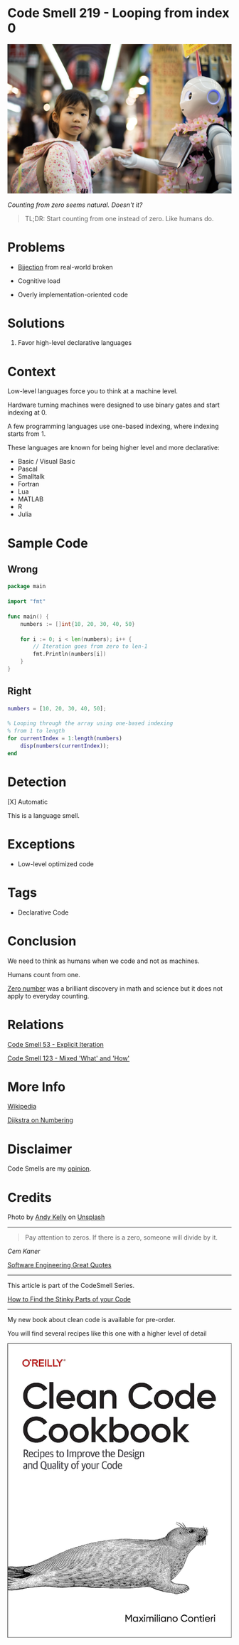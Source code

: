 # Code Smell 219 - Looping from index 0
            
![Code Smell 219 - Looping from index 0](Code%20Smell%20219%20-%20Looping%20from%20index%200.jpg)

*Counting from zero seems natural. Doesn't it?*

> TL;DR: Start counting from one instead of zero. Like humans do.

# Problems

- [Bijection](https://github.com/mcsee/Software-Design-Articles/tree/main/Articles/Theory/The%20One%20and%20Only%20Software%20Design%20Principle/readme.md) from real-world broken

- Cognitive load

- Overly implementation-oriented code

# Solutions

1. Favor high-level declarative languages

# Context

Low-level languages force you to think at a machine level.

Hardware turning machines were designed to use binary gates and start indexing at 0.

A few programming languages use one-based indexing, where indexing starts from 1. 

These languages are known for being higher level and more declarative:

- Basic / Visual Basic
- Pascal
- Smalltalk
- Fortran
- Lua
- MATLAB
- R
- Julia 

# Sample Code

## Wrong

[Gist Url]: # (https://gist.github.com/mcsee/79140cca1b6b1d1459ae73801ef26845)

```go
package main

import "fmt"

func main() {    
    numbers := []int{10, 20, 30, 40, 50}
    
    for i := 0; i < len(numbers); i++ {
        // Iteration goes from zero to len-1
        fmt.Println(numbers[i])
    }
}
```

## Right

[Gist Url]: # (https://gist.github.com/mcsee/3ccf0ebb605c95b96a185999290bd52f)

```matlab
numbers = [10, 20, 30, 40, 50];

% Looping through the array using one-based indexing
% from 1 to length
for currentIndex = 1:length(numbers)
    disp(numbers(currentIndex));
end
```

# Detection

[X] Automatic 

This is a language smell. 

# Exceptions

- Low-level optimized code

# Tags

- Declarative Code

# Conclusion

We need to think as humans when we code and not as machines.

Humans count from one.

[Zero number](https://en.wikipedia.org/wiki/0) was a brilliant discovery in math and science but it does not apply to everyday counting.

# Relations

[Code Smell 53 - Explicit Iteration](https://github.com/mcsee/Software-Design-Articles/tree/main/Articles/Code%20Smells/Code%20Smell%2053%20-%20Explicit%20Iteration/readme.md)

[Code Smell 123 - Mixed 'What' and 'How'](https://github.com/mcsee/Software-Design-Articles/tree/main/Articles/Code%20Smells/Code%20Smell%20123%20-%20Mixed%20'What'%20and%20'How'/readme.md)

# More Info

[Wikipedia](https://en.wikipedia.org/wiki/Zero-based_numbering)

[Dijkstra on Numbering](https://www.cs.utexas.edu/users/EWD/transcriptions/EWD08xx/EWD831.html)

# Disclaimer

Code Smells are my [opinion](https://github.com/mcsee/Software-Design-Articles/tree/main/Articles/Blogging/I%20Wrote%20More%20than%2090%20Articles%20on%202021%20Here%20is%20What%20I%20Learned/readme.md).

# Credits

Photo by [Andy Kelly](https://unsplash.com/@askkell) on [Unsplash](https://unsplash.com/photos/0E_vhMVqL9g)  
  
* * *

> Pay attention to zeros. If there is a zero, someone will divide by it.

_Cem Kaner_ 
 
[Software Engineering Great Quotes](https://github.com/mcsee/Software-Design-Articles/tree/main/Articles/Quotes/Software%20Engineering%20Great%20Quotes/readme.md)

* * *

This article is part of the CodeSmell Series.

[How to Find the Stinky Parts of your Code](https://github.com/mcsee/Software-Design-Articles/tree/main/Articles/Code%20Smells/How%20to%20Find%20the%20Stinky%20parts%20of%20your%20Code/readme.md)

* * *

My new book about clean code is available for pre-order.

You will find several recipes like this one with a higher level of detail

[![Book](Book.jpg)](https://amzn.to/44s1XdO)